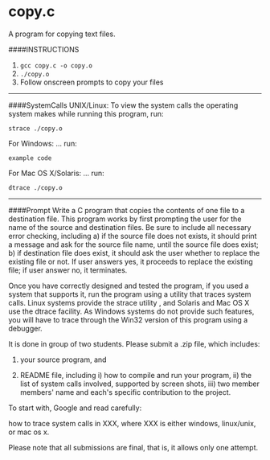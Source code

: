 # copy.c
A program for copying text files.

####INSTRUCTIONS
1. `gcc copy.c -o copy.o`
2. `./copy.o`
3. Follow onscreen prompts to copy your files

---
####SystemCalls
UNIX/Linux: To view the system calls the operating system makes while
running this program, run:

`strace ./copy.o`

For Windows: ... run:

`example code`

For Mac OS X/Solaris: ... run:

`dtrace ./copy.o`


---
####Prompt
Write a C program that copies the contents of one file to a destination file. This program works by first prompting the user for the name of the source and destination files. Be sure to include all necessary error checking, including a) if the source file does not exists,  it should print a message and ask for the source file name, until the source file does exist; b) if destination file does exist, it should ask the user whether to replace the existing file or not. If user answers yes, it proceeds to replace the existing file; if user answer no, it terminates.

Once you have correctly designed and tested the program, if you used a system that supports it, run the program using a utility that traces system calls. Linux systems provide the strace utility , and Solaris and Mac OS X use the dtrace facility. As Windows systems do not provide such features, you will have to trace through the Win32 version of this program using a debugger.

It is done in group of two students. Please submit a .zip file, which includes:

1. your source program, and

2. README file, including i) how to compile and run your program, ii) the list of system calls involved, supported by screen shots, iii) two member members' name and each's specific contribution to the project.

To start with, Google and read carefully:

how to trace system calls in XXX, where XXX is either windows, linux/unix, or mac os x.

Please note that all submissions are final, that is, it allows only one attempt.


